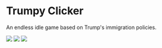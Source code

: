 # Trumpy Clicker
An endless idle game based on Trump's immigration policies.

![](https://jlemon.org/images/trumpy1.png)
![](https://jlemon.org/images/trumpy2.png)
![](https://thumbs.gfycat.com/NearVacantHoopoe-size_restricted.gif)
